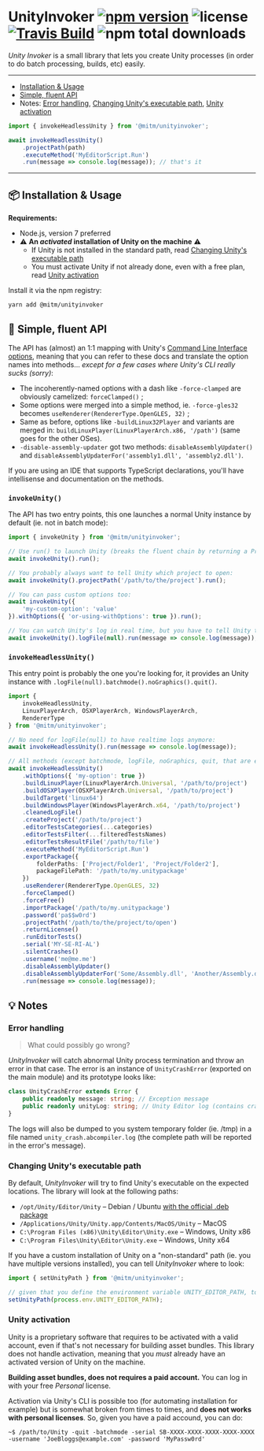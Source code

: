 # UnityInvoker [![npm version](https://img.shields.io/npm/v/@mitm/unityinvoker.svg?style=flat-square)](https://www.npmjs.com/package/@mitm/unityinvoker) ![license](https://img.shields.io/github/license/mitmadness/UnityInvoker.svg?style=flat-square) [![Travis Build](https://img.shields.io/travis/mitmadness/UnityInvoker.svg?style=flat-square)](https://travis-ci.org/mitmadness/UnityInvoker) ![npm total downloads](https://img.shields.io/npm/dt/@mitm/unityinvoker.svg?style=flat-square)

_Unity Invoker_ is a small library that lets you create Unity processes (in order to do batch processing, builds, etc) easily.

----------------

 - [Installation & Usage](#installation--usage)
 - [Simple, fluent API](#link-simple-fluent-api)
 - Notes:
   [Error handling](#error-handling), [Changing Unity's executable path](#changing-unitys-executable-path), [Unity activation](#unity-activation)

```typescript
import { invokeHeadlessUnity } from '@mitm/unityinvoker';

await invokeHeadlessUnity()
    .projectPath(path)
    .executeMethod('MyEditorScript.Run')
    .run(message => console.log(message)); // that's it
```

----------------

## :package: Installation & Usage

**Requirements:**

 - Node.js, version 7 preferred
 - :warning: **An _activated_ installation of Unity on the machine** :warning:
    - If Unity is not installed in the standard path, read [Changing Unity's executable path](#changing-unitys-executable-path)
    - You must activate Unity if not already done, even with a free plan, read [Unity activation](#unity-activation)

Install it via the npm registry:

```
yarn add @mitm/unityinvoker
```

## :link: Simple, fluent API

The API has (almost) an 1:1 mapping with Unity's [Command Line Interface options](https://docs.unity3d.com/Manual/CommandLineArguments.html), meaning that you can refer to these docs and translate the option names into methods... _except for a few cases where Unity's CLI really sucks (sorry)_:

 - The incoherently-named options with a dash like `-force-clamped` are obviously camelized: `forceClamped()` ;
 - Some options were merged into a simple method, ie. `-force-gles32` becomes `useRenderer(RendererType.OpenGLES, 32)` ;
 - Same as before, options like `-buildLinux32Player` and variants are merged in: `buildLinuxPlayer(LinuxPlayerArch.x86, '/path')` (same goes for the other OSes).
 - `-disable-assembly-updater` got two methods: `disableAssemblyUpdater()` and `disableAssemblyUpdaterFor('assembly1.dll', 'assembly2.dll')`.

If you are using an IDE that supports TypeScript declarations, you'll have intellisense and documentation on the methods.

### `invokeUnity()`

The API has two entry points, this one launches a normal Unity instance by default (ie. not in batch mode):

```typescript
import { invokeUnity } from '@mitm/unityinvoker';

// Use run() to launch Unity (breaks the fluent chain by returning a Promise)
await invokeUnity().run();

// You probably always want to tell Unity which project to open:
await invokeUnity().projectPath('/path/to/the/project').run();

// You can pass custom options too:
await invokeUnity({
    'my-custom-option': 'value'
}).withOptions({ 'or-using-withOptions': true }).run();

// You can watch Unity's log in real time, but you have to tell Unity to not use it's famous Editor.log file:
await invokeUnity().logFile(null).run(message => console.log(message));
```

### `invokeHeadlessUnity()`

This entry point is probably the one you're looking for, it provides an Unity instance with `.logFile(null).batchmode().noGraphics().quit()`.

```typescript
import {
    invokeHeadlessUnity,
    LinuxPlayerArch, OSXPlayerArch, WindowsPlayerArch,
    RendererType
} from '@mitm/unityinvoker';

// No need for logFile(null) to have realtime logs anymore:
await invokeHeadlessUnity().run(message => console.log(message));

// All methods (except batchmode, logFile, noGraphics, quit, that are enabled in headless mode)
await invokeHeadlessUnity()
    .withOptions({ 'my-option': true })
    .buildLinuxPlayer(LinuxPlayerArch.Universal, '/path/to/project')
    .buildOSXPlayer(OSXPlayerArch.Universal, '/path/to/project')
    .buildTarget('linux64')
    .buildWindowsPlayer(WindowsPlayerArch.x64, '/path/to/project')
    .cleanedLogFile()
    .createProject('/path/to/project')
    .editorTestsCategories(...categories)
    .editorTestsFilter(...filteredTestsNames)
    .editorTestsResultFile('/path/to/file')
    .executeMethod('MyEditorScript.Run')
    .exportPackage({
        folderPaths: ['Project/Folder1', 'Project/Folder2'],
        packageFilePath: '/path/to/my.unitypackage'
    })
    .useRenderer(RendererType.OpenGLES, 32)
    .forceClamped()
    .forceFree()
    .importPackage('/path/to/my.unitypackage')
    .password('pa$$w0rd')
    .projectPath('/path/to/the/project/to/open')
    .returnLicense()
    .runEditorTests()
    .serial('MY-SE-RI-AL')
    .silentCrashes()
    .username('me@me.me')
    .disableAssemblyUpdater()
    .disableAssemblyUpdaterFor('Some/Assembly.dll', 'Another/Assembly.dll')
    .run(message => console.log(message));
```

## :bulb: Notes

### Error handling

> What could possibly go wrong?

_UnityInvoker_ will catch abnormal Unity process termination and throw an error in that case.
The error is an instance of `UnityCrashError` (exported on the main module) and its prototype looks like:

```typescript
class UnityCrashError extends Error {
    public readonly message: string; // Exception message
    public readonly unityLog: string; // Unity Editor log (contains crash information)
}
```

The logs will also be dumped to you system temporary folder (ie. /tmp) in a file named `unity_crash.abcompiler.log` (the complete path will be reported in the error's message).

### Changing Unity's executable path

By default, _UnityInvoker_ will try to find Unity's executable on the expected locations. The library will look at the following paths:

 - `/opt/Unity/Editor/Unity` – Debian / Ubuntu [with the official .deb package](https://forum.unity3d.com/threads/unity-on-linux-release-notes-and-known-issues.350256/)
 - `/Applications/Unity/Unity.app/Contents/MacOS/Unity` – MacOS
 - `C:\Program Files (x86)\Unity\Editor\Unity.exe` – Windows, Unity x86
 - `C:\Program Files\Unity\Editor\Unity.exe` – Windows, Unity x64

If you have a custom installation of Unity on a "non-standard" path (ie. you have multiple versions installed), you can tell _UnityInvoker_ where to look:

```typescript
import { setUnityPath } from '@mitm/unityinvoker';

// given that you define the environment variable UNITY_EDITOR_PATH, to avoid hardcoded path:
setUnityPath(process.env.UNITY_EDITOR_PATH);
```

### Unity activation

Unity is a proprietary software that requires to be activated with a valid account, even if that's not necessary for building asset bundles. This library does not handle activation, meaning that you _must_ already have an activated version of Unity on the machine.

**Building asset bundles, does not requires a paid account.** You can log in with your free _Personal_ license.

Activation via Unity's CLI is possible too (for automating installation for example) but is somewhat broken from times to times, and **does not works with personal licenses**. So, given you have a paid accound, you can do:

```
~$ /path/to/Unity -quit -batchmode -serial SB-XXXX-XXXX-XXXX-XXXX-XXXX -username 'JoeBloggs@example.com' -password 'MyPassw0rd'
```

